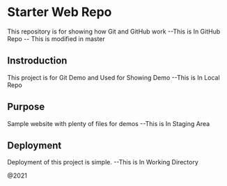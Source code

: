 # Starter Web Repo

This repository is for showing how Git and GitHub work
--This is In GitHub Repo
-- This is modified in master

## Instroduction
This project is for Git Demo and Used for Showing Demo
--This is In Local Repo

## Purpose

Sample website with plenty of files for demos
--This is In Staging Area

## Deployment
Deployment of this project is simple.
--This is In Working Directory

@2021